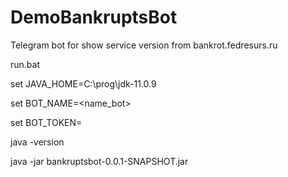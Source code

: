 # DemoBankruptsBot
Telegram bot for show service version from bankrot.fedresurs.ru

run.bat

set JAVA_HOME=C:\prog\jdk-11.0.9

set BOT_NAME=<name_bot>

set BOT_TOKEN=<token>
  
java -version

java -jar bankruptsbot-0.0.1-SNAPSHOT.jar
